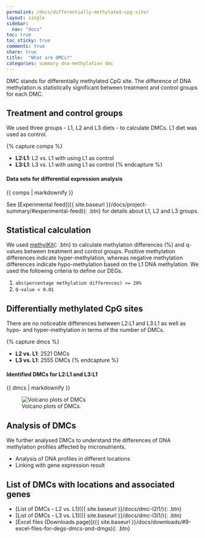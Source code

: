 ```yaml
---
permalink: /docs/differentially-methylated-cpg-site/
layout: single
sidebar:
  nav: "docs"
toc: true
toc_sticky: true
comments: true
share: true
title:  "What are DMCs?"
categories: summary dna-methylation dmc
---
```

DMC stands for differentially methylated CpG site. The difference of DNA methylation is statistically significant between treatment and control groups for each DMC.

## Treatment and control groups
We used three groups - L1, L2 and L3 diets - to calculate DMCs. L1 diet was used as control.

{% capture comps %}
- **L2:L1**: L2 vs. L1 with using L1 as control
- **L3:L1**: L3 vs. L1 with using L1 as control
{% endcapture %}

<div class="notice">
  <h4 class="no_toc">Data sets for differential expression analysis</h4>
  {{ comps | markdownify }}
</div>

See [Experimental feed]({{ site.baseurl }}/docs/project-summary/#experimental-feed){: .btn} for details about L1, L2 and L3 groups.

## Statistical calculation
We used [methylKit](https://bioconductor.org/packages/methylKit/){: .btn} to calculate methylation differences (%) and q-values between treatment and control groups. Positive methylation differences indicate hyper-methylation, whereas negative methylation differences indicate hypo-methylation based on the L1 DNA methylation. We used the following criteria to define our DEGs.

1. `abs(percentage methylation differences) >= 20%`
2. `Q-value < 0.01`

## Differentially methylated CpG sites
There are no noticeable differences between L2:L1 and L3:L1 as well as hypo- and hyper-methylation in terms of the number of DMCs.

{% capture dmcs %}
- **L2 vs. L1**: 2521 DMCs
- **L3 vs. L1**: 2555 DMCs
{% endcapture %}

<div class="notice">
  <h4 class="no_toc">Identified DMCs for L2:L1 and L3:L1</h4>
  {{ dmcs | markdownify }}
</div>

<figure>
    <img src="{{ site.baseurl }}/assets/images/dmc.png" alt="Volcano plots of DMCs">
    <figcaption>Volcano plots of DMCs.</figcaption>
</figure>

## Analysis of DMCs
We further analysed DMCs to understand the differences of DNA methylation profiles affected by micronutrients.
- Analysis of DNA profiles in different locations
- Linking with gene expression result

## List of DMCs with locations and associated genes
- [List of DMCs - L2 vs. L1]({{ site.baseurl }}/docs/dmc-l2l1/){: .btn}
- [List of DMCs - L3 vs. L1]({{ site.baseurl }}/docs/dmc-l3l1/){: .btn}
- [Excel files (Downloads page)]({{ site.baseurl }}/docs/downloads/#9-excel-files-for-degs-dmcs-and-dmgs){: .btn}
